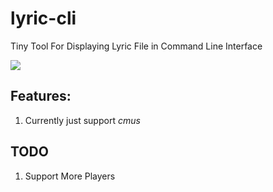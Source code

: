 # lyric-cli
Tiny Tool For Displaying Lyric File in Command Line Interface

![](http://pic.momtntu.top/lyric-cli.png)

## Features:

1. Currently just support *cmus*


## TODO

1. Support More Players
